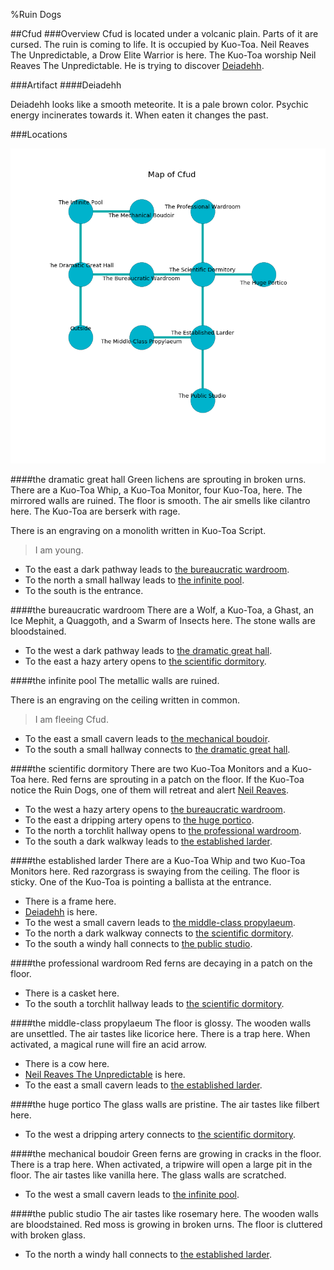 %Ruin Dogs

##Cfud
###Overview
Cfud is located under a volcanic plain. Parts of it are cursed. The ruin is coming to life. It is occupied by Kuo-Toa. <a name="Neil-Reaves-The-Unpredictable"></a>Neil Reaves The Unpredictable, a Drow Elite Warrior is here. The Kuo-Toa worship Neil Reaves The Unpredictable. He  is trying to discover [Deiadehh](#Deiadehh). 



###Artifact
####<a name="Deiadehh"></a>Deiadehh


Deiadehh looks like a smooth meteorite. It is a pale brown color. Psychic energy incinerates towards it. When eaten it changes the past. 





###Locations


![](../v2/images/Cfud.png)

####<a name="the-dramatic-great-hall"></a>the dramatic great hall
Green lichens are sprouting in broken urns. There are a Kuo-Toa Whip, a Kuo-Toa Monitor, four Kuo-Toa,  here. The mirrored walls are ruined. The floor is smooth. The air smells like cilantro here. The Kuo-Toa are berserk with rage. 

There is an engraving on a monolith written in Kuo-Toa Script. 

> I am young.
>


* To the east a dark pathway leads to [the bureaucratic wardroom](#the-bureaucratic-wardroom).
* To the north a small hallway leads to [the infinite pool](#the-infinite-pool).
* To the south is the entrance.


####<a name="the-bureaucratic-wardroom"></a>the bureaucratic wardroom
There are a Wolf, a Kuo-Toa, a Ghast, an Ice Mephit, a Quaggoth, and a Swarm of Insects here. The stone walls are bloodstained. 



* To the west a dark pathway leads to [the dramatic great hall](#the-dramatic-great-hall).
* To the east a hazy artery opens to [the scientific dormitory](#the-scientific-dormitory).


####<a name="the-infinite-pool"></a>the infinite pool
The metallic walls are ruined. 

There is an engraving on the ceiling written in common. 

> I am fleeing Cfud.
>


* To the east a small cavern leads to [the mechanical boudoir](#the-mechanical-boudoir).
* To the south a small hallway connects to [the dramatic great hall](#the-dramatic-great-hall).


####<a name="the-scientific-dormitory"></a>the scientific dormitory
There are two Kuo-Toa Monitors and a Kuo-Toa here. Red ferns are sprouting in a patch on the floor. If the Kuo-Toa notice the Ruin Dogs, one of them will retreat and alert [Neil Reaves](#Neil-Reaves). 



* To the west a hazy artery opens to [the bureaucratic wardroom](#the-bureaucratic-wardroom).
* To the east a dripping artery opens to [the huge portico](#the-huge-portico).
* To the north a torchlit hallway opens to [the professional wardroom](#the-professional-wardroom).
* To the south a dark walkway leads to [the established larder](#the-established-larder).


####<a name="the-established-larder"></a>the established larder
There are a Kuo-Toa Whip and two Kuo-Toa Monitors here. Red razorgrass is swaying from the ceiling. The floor is sticky. One of the Kuo-Toa is pointing a ballista at the entrance. 



* There is a frame here.
* [Deiadehh](#Deiadehh) is here.
* To the west a small cavern leads to [the middle-class propylaeum](#the-middle-class-propylaeum).
* To the north a dark walkway connects to [the scientific dormitory](#the-scientific-dormitory).
* To the south a windy hall connects to [the public studio](#the-public-studio).


####<a name="the-professional-wardroom"></a>the professional wardroom
Red ferns are decaying in a patch on the floor. 



* There is a casket here.
* To the south a torchlit hallway leads to [the scientific dormitory](#the-scientific-dormitory).


####<a name="the-middle-class-propylaeum"></a>the middle-class propylaeum
The floor is glossy. The wooden walls are unsettled. The air tastes like licorice here. There is a trap here. When activated, a magical rune will fire an acid arrow. 



* There is a cow here.
* [Neil Reaves The Unpredictable](#Neil-Reaves-The-Unpredictable) is here.
* To the east a small cavern leads to [the established larder](#the-established-larder).


####<a name="the-huge-portico"></a>the huge portico
The glass walls are pristine. The air tastes like filbert here. 



* To the west a dripping artery connects to [the scientific dormitory](#the-scientific-dormitory).


####<a name="the-mechanical-boudoir"></a>the mechanical boudoir
Green ferns are growing in cracks in the floor. There is a trap here. When activated, a tripwire will open a large pit in the floor. The air tastes like vanilla here. The glass walls are scratched. 



* To the west a small cavern leads to [the infinite pool](#the-infinite-pool).


####<a name="the-public-studio"></a>the public studio
The air tastes like rosemary here. The wooden walls are bloodstained. Red moss is growing in broken urns. The floor is cluttered with broken glass. 



* To the north a windy hall connects to [the established larder](#the-established-larder).


